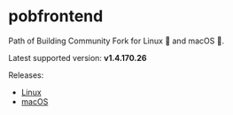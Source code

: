 # pobfrontend

Path of Building Community Fork for Linux :penguin: and macOS :apple:.

Latest supported version: **v1.4.170.26**

Releases:
* [Linux](https://github.com/bernhardfritz/pobfrontend/releases/download/PathOfBuilding/PathOfBuilding.linux.tar.xz)
* [macOS](https://github.com/bernhardfritz/pobfrontend/releases/download/PathOfBuilding/PathOfBuilding.darwin.tar.xz)
